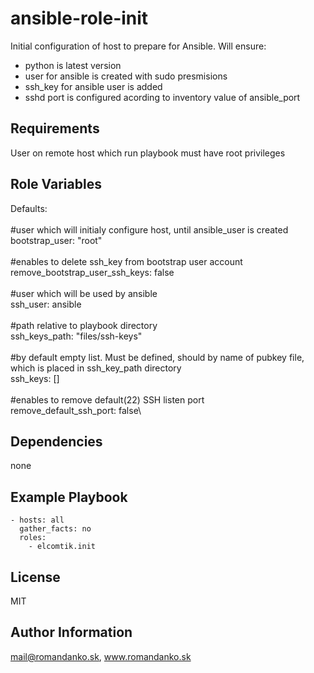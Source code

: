 ansible-role-init
=========

Initial configuration of host to prepare for Ansible. 
Will ensure:
- python is latest version
- user for ansible is created with sudo presmisions
- ssh_key for ansible user is added
- sshd port is configured acording to inventory value of ansible_port

Requirements
------------

User on remote host which run playbook must have root privileges

Role Variables
--------------

Defaults:\
\
#user which will initialy configure host, until ansible_user is created\
bootstrap_user: "root"\
\
#enables to delete ssh_key from bootstrap user account\
remove_bootstrap_user_ssh_keys: false\
\
#user which will be used by ansible\
ssh_user: ansible\
\
#path relative to playbook directory\
ssh_keys_path: "files/ssh-keys"\
\
#by default empty list. Must be defined, should by name of pubkey file, which is placed in ssh_key_path directory\
ssh_keys: []\
\
#enables to remove default(22) SSH listen port\
remove_default_ssh_port: false\

Dependencies
------------

none

Example Playbook
---------------- 

	- hosts: all
	  gather_facts: no
	  roles:
	    - elcomtik.init

License
-------

MIT                                                                                                                                          

Author Information
------------------

mail@romandanko.sk, www.romandanko.sk
